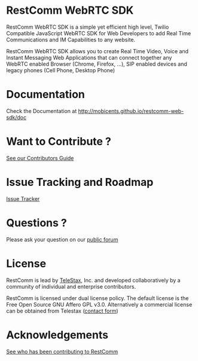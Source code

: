 RestComm WebRTC SDK
================

RestComm WebRTC SDK is a simple yet efficient high level, Twilio Compatible JavaScript WebRTC SDK for Web Developers to add Real Time Communications and IM Capabilities to any website. 

RestComm WebRTC SDK allows you to create Real Time Video, Voice and Instant Messaging Web Applications that can connect together any WebRTC enabled Browser (Chrome, Firefox, ...), SIP enabled devices and legacy phones (Cell Phone, Desktop Phone) 


Documentation
========
Check the Documentation at http://mobicents.github.io/restcomm-web-sdk/doc

Want to Contribute ? 
========
[See our Contributors Guide](https://github.com/Mobicents/RestComm/wiki/Contribute-to-RestComm)

Issue Tracking and Roadmap
========
[Issue Tracker](https://github.com/Mobicents/restcomm-web-sdk/issues)

Questions ?
========
Please ask your question on our [public forum](http://groups.google.com/group/restcomm)

License
========

RestComm is lead by [TeleStax](http://www.telestax.com/), Inc. and developed collaboratively by a community of individual and enterprise contributors.

RestComm is licensed under dual license policy. The default license is the Free Open Source GNU Affero GPL v3.0. Alternatively a commercial license can be obtained from Telestax ([contact form](http://www.telestax.com/contactus/#InquiryForm))

Acknowledgements
========
[See who has been contributing to RestComm](http://www.telestax.com/opensource/acknowledgments/)
